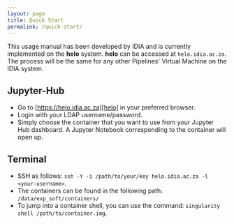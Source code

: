 ```yaml
---
layout: page
title: Quick Start 
permalink: /quick-start/
---
```


This usage manual has been developed by IDIA and is currently implemented on the **helo**
system. **helo** can be accessed at `helo.idia.ac.za`. The process will be the same for
any other Pipelines' Virtual Machine on the IDIA system.

## Jupyter-Hub
* Go to [https://helo.idia.ac.za][helo] in your preferred browser. 
* Login with your LDAP username/password.
* Simply choose the container that you want to use from your Jupyter Hub dashboard. A Jupyter
  Notebook corresponding to the container will open up.

## Terminal

* SSH as follows: `ssh -Y -i /path/to/your/key helo.idia.ac.za -l <your-username>`.
* The containers can be found in the following path: `/data/exp_soft/containers/`
* To jump into a container shell, you can use the command: `singularity shell
  /path/to/container.img`.

[helo]: https://helo.idia.ac.za
